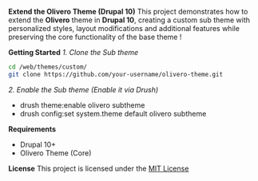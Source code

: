 **Extend the Olivero Theme (Drupal 10)**
This project demonstrates how to extend the **Olivero** theme in **Drupal 10**, creating a custom sub theme with personalized styles, layout modifications and additional features while preserving the core functionality of the base theme !

**Getting Started**
*1. Clone the Sub theme*
```bash
cd /web/themes/custom/
git clone https://github.com/your-username/olivero-theme.git
```
*2. Enable the Sub theme (Enable it via Drush)*
- drush theme:enable olivero subtheme
- drush config:set system.theme default olivero subtheme

**Requirements**
- Drupal 10+
- Olivero Theme (Core)

**License**
This project is licensed under the [MIT License](./LICENSE)
